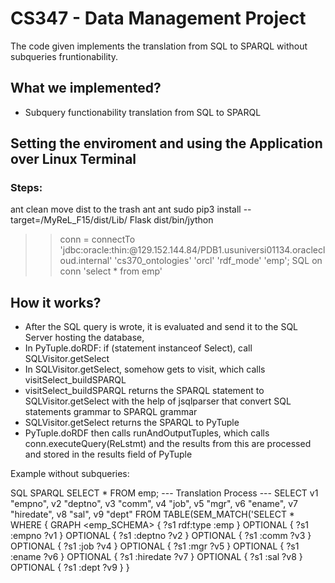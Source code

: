# CS347 - Data Management Project

The code given implements the translation from SQL to SPARQL without subqueries fruntionability.

## What we implemented?

- Subquery functionability translation from SQL to SPARQL

## Setting the enviroment and using the Application over Linux Terminal

### Steps:
ant clean
move dist to the trash
ant
ant
sudo pip3 install --target=<yourpath>/MyReL_F15/dist/Lib/ Flask
dist/bin/jython 
>> conn = connectTo 'jdbc:oracle:thin:@129.152.144.84/PDB1.usuniversi01134.oraclecloud.internal' 'cs370_ontologies' 'orcl' 'rdf_mode' 'emp';
>> SQL on conn 'select * from emp'

## How it works?

- After the SQL query is wrote, it is evaluated and send it to the SQL Server hosting the database,
- In PyTuple.doRDF: if (statement instanceof Select), call SQLVisitor.getSelect
- In SQLVisitor.getSelect, somehow gets to visit, which calls visitSelect_buildSPARQL
- visitSelect_buildSPARQL returns the SPARQL statement to SQLVisitor.getSelect with the help of jsqlparser that convert SQL statements grammar to SPARQL grammar
- SQLVisitor.getSelect returns the SPARQL to PyTuple
- PyTuple.doRDF then calls runAndOutputTuples, which calls conn.executeQuery(ReLstmt) and the results from this are processed and stored in the results field of PyTuple

Example without subqueries:

  SQL                                                     SPARQL
    SELECT * FROM emp;  --- Translation Process ---       SELECT v1 "empno", v2 "deptno", v3 "comm", v4                                                                                  "job", v5 "mgr", v6 "ename", v7 "hiredate", v8 "sal", v9 "dept"
                                                          FROM TABLE(SEM_MATCH('SELECT * WHERE {
	                                                            GRAPH <emp_SCHEMA> { ?s1 rdf:type :emp }
	                                                            OPTIONAL { ?s1 :empno ?v1 }
	                                                            OPTIONAL { ?s1 :deptno ?v2 }
	                                                            OPTIONAL { ?s1 :comm ?v3 }
	                                                            OPTIONAL { ?s1 :job ?v4 }
	                                                            OPTIONAL { ?s1 :mgr ?v5 }
	                                                            OPTIONAL { ?s1 :ename ?v6 }
	                                                            OPTIONAL { ?s1 :hiredate ?v7 }
	                                                            OPTIONAL { ?s1 :sal ?v8 }
	                                                            OPTIONAL { ?s1 :dept ?v9 }
                                                            }


